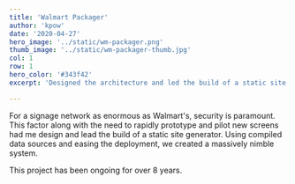 ```yaml
---
title: 'Walmart Packager'
author: 'kpow'
date: '2020-04-27'
hero_image: '../static/wm-packager.png'
thumb_image: '../static/wm-packager-thumb.jpg'
col: 1
row: 1
hero_color: '#343f42'
excerpt: 'Designed the architecture and led the build of a static site generator coupled with a headless CMS for delivery of digital signage content.'

---
```


For a signage network as enormous as Walmart's, security is paramount. This factor along with the need to rapidly prototype and pilot new screens had me design and lead the build of a static site generator. Using compiled data sources and easing the deployment, we created a massively nimble system.

This project has been ongoing for over 8 years.
